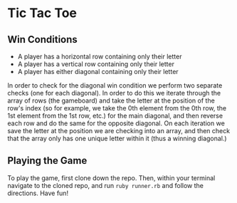 # Tic Tac Toe

## Win Conditions

  * A player has a horizontal row containing only their letter
  * A player has a vertical row containing only their letter
  * A player has either diagonal containing only their letter

   In order to check for the diagonal win condition we perform two separate checks (one for each diagonal). In order to do this we iterate through the array of rows (the gameboard) and take the letter at the position of the row's index (so for example, we take the 0th element from the 0th row, the 1st element from the 1st row, etc.) for the main diagonal, and then reverse each row and do the same for the opposite diagonal. On each iteration we save the letter at the position we are checking into an array, and then check that the array only has one unique letter within it (thus a winning diagonal.)

## Playing the Game

   To play the game, first clone down the repo. Then, within your terminal navigate to the cloned repo, and run ```ruby runner.rb``` and follow the directions. Have fun!
